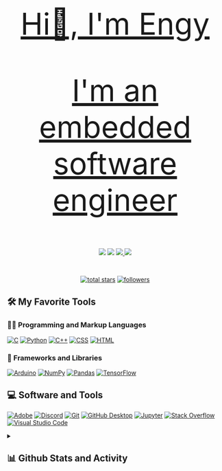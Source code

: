 <p align="center">
  <a href="https://github.com/En9yCS">
  <div align="center" style="font-size:70px">
  Hi👋, I'm Engy
  
  
  I'm an embedded software engineer
  </div>
</p>

<p align="center">
  <a href="https://github.com/En9yCS">
</p>

<p align="center">
  <!-- Typing SVG by En9yCS - https://github.com/En9yCS/readme-typing-svg -->
  <a href="https://github.com/En9yCS/readme-typing-svg">
</p>

<!-- Social icons section -->
<p align="center">
<a href="https://discord.gg/nV6ckPCp" target="_blank"><img src="https://img.shields.io/badge/Discord-0077B5?style=for-the-badge&logo=discord&logoColor=white"></a>
<a href="https://linkedin.com/in/EngyEsam" target="_blank"><img src="https://img.shields.io/badge/LinkedIn-0077B5?style=for-the-badge&logo=linkedin&logoColor=white"></a>
<a href="https://fb.com/engi.elsenherawy" target="_blank"><img src="https://img.shields.io/badge/Facebook-1877F2?style=for-the-badge&logo=facebook&logoColor=white">
<a href="https://www.hackerrank.com/engielsenherawy?hr_r=1" target="_blank"><img src="https://img.shields.io/badge/HackerRank-0077B5?style=for-the-badge&logo=hackerrank&logoColor=white">
</p>

<br/>

<!-- Social badges section -->
<!-- Badges with custom icons - https://github.com/En9yCS/custom-icon-badges -->
<!-- View counter - https://github.com/En9yCS/Simple-View-Counter -->
<p align="center">
  <a href="https://github.com/En9yCS?tab=repositories&sort=stargazers">
    <img alt="total stars" title="Total stars on GitHub" src="https://custom-icon-badges.demolab.com/github/stars/En9yCS?color=55960c&style=for-the-badge&labelColor=488207&logo=star"/></a>
  <a href="https://github.com/En9yCS?tab=followers">
    <img alt="followers" title="Follow me on Github" src="https://custom-icon-badges.demolab.com/github/followers/En9yCS?color=236ad3&labelColor=1155ba&style=for-the-badge&logo=person-add&label=Follow&logoColor=white"/></a>
</p>


  <summary><h2>🛠️ My Favorite Tools</h2></summary>
  <!-- Some badges are from https://github.com/Ileriayo/markdown-badges -->

  <h3>👨‍💻 Programming and Markup Languages</h3>

  <p>
      <a href="https://en.wikipedia.org/wiki/C_(programming_language)"><img alt="C" src="https://custom-icon-badges.demolab.com/badge/C-03599C.svg?logo=c-in-hexagon&logoColor=white"></a>
          <a href="https://www.python.org/"><img alt="Python" src="https://img.shields.io/badge/Python-14354C.svg?logo=python&logoColor=white"></a>
      <a href="https://en.wikipedia.org/wiki/C%2B%2B"><img alt="C++" src="https://custom-icon-badges.demolab.com/badge/C++-9C033A.svg?logo=cpp2&logoColor=white"></a>
      <a href="https://www.w3schools.com/css/css_intro.asp"><img alt="CSS" src="https://img.shields.io/badge/CSS-1572B6.svg?logo=css3&logoColor=white"></a>
      <a href="https://www.w3schools.com/html/html_intro.asp"><img alt="HTML" src="https://img.shields.io/badge/HTML-E34F26.svg?logo=html5&logoColor=white"></a>
  </p>

  <h3>🧰 Frameworks and Libraries</h3>

  <p>
      <a href="#"><img alt="Arduino" src="https://img.shields.io/badge/-Arduino-00979D?logo=Arduino&logoColor=white"></a>
      <a href="#"><img alt="NumPy" src="https://img.shields.io/badge/Numpy-013243.svg?logo=numpy&logoColor=white"></a>
      <a href="#"><img alt="Pandas" src="https://img.shields.io/badge/Pandas-150458.svg?logo=pandas&logoColor=white"></a>
      <a href="#"><img alt="TensorFlow" src="https://img.shields.io/badge/TensorFlow-FF6F00.svg?logo=TensorFlow&logoColor=white"></a>
  </p>

  <h2>💻 Software and Tools</h2>

  <p>
      <a href="#"><img alt="Adobe" src="https://img.shields.io/badge/Adobe-FF0000.svg?logo=adobe&logoColor=white"></a>
      <a href="#"><img alt="Discord" src="https://img.shields.io/badge/-Discord-5865F2.svg?logo=discord&logoColor=white"></a>
      <a href="#"><img alt="Git" src="https://img.shields.io/badge/Git-F05033.svg?logo=git&logoColor=white"></a>
      <a href="#"><img alt="GitHub Desktop" src="https://img.shields.io/badge/GitHub%20Desktop-8034A9.svg?logo=github&logoColor=white"></a>
      <a href="#"><img alt="Jupyter" src="https://img.shields.io/badge/Jupyter-F37626.svg?logo=Jupyter&logoColor=white"></a>
      <a href="#"><img alt="Stack Overflow" src="https://img.shields.io/badge/-Stack%20Overflow-FE7A16?logo=stack-overflow&logoColor=white"></a>
      <a href="#"><img alt="Visual Studio Code" src="https://img.shields.io/badge/Visual%20Studio%20Code-0078d7.svg?logo=visual-studio-code&logoColor=white"></a>
  </p>
</details>
<details> 
  <summary><h2>📊 Github Stats and Activity</h2></summary>
  <h3>💻 GitHub Profile Stats</h3>

  <!-- https://github.com/anuraghazra/github-readme-stats -->

  <a href="https://github.com/anuraghazra/github-readme-stats"><img alt="En9yCS's Github Stats" src="https://denvercoder1-github-readme-stats.vercel.app/api/?username=En9yCS&show_icons=true&include_all_commits=true&count_private=true&theme=react&hide_border=true&bg_color=1F222E&title_color=F85D7F&icon_color=F8D866" height="192px"/></a>
  <a href="https://github.com/anuraghazra/github-readme-stats"><img alt="En9yCS's Top Languages" src="https://denvercoder1-github-readme-stats.vercel.app/api/top-langs/?username=En9yCS&langs_count=8&layout=compact&theme=react&hide_border=true&bg_color=1F222E&title_color=F85D7F&icon_color=F8D866&hide=Jupyter%20Notebook,Roff" height="192px"/></a>
  <br/>

</details>
